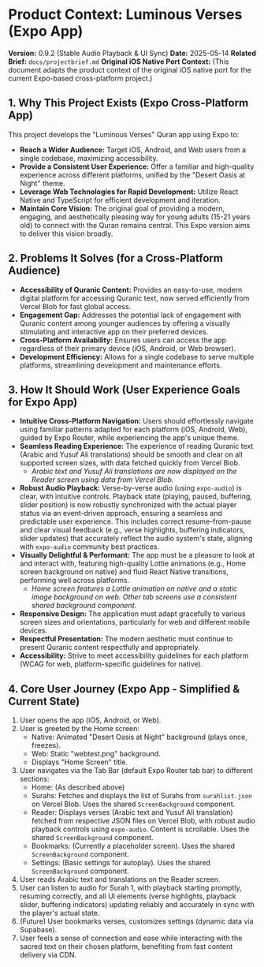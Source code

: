 # Product Context: Luminous Verses (Expo App)

**Version:** 0.9.2 (Stable Audio Playback & UI Sync)
**Date:** 2025-05-14
**Related Brief:** `docs/projectbrief.md`
**Original iOS Native Port Context:** (This document adapts the product context of the original iOS native port for the current Expo-based cross-platform project.)

## 1. Why This Project Exists (Expo Cross-Platform App)

This project develops the "Luminous Verses" Quran app using Expo to:
-   **Reach a Wider Audience:** Target iOS, Android, and Web users from a single codebase, maximizing accessibility.
-   **Provide a Consistent User Experience:** Offer a familiar and high-quality experience across different platforms, unified by the "Desert Oasis at Night" theme.
-   **Leverage Web Technologies for Rapid Development:** Utilize React Native and TypeScript for efficient development and iteration.
-   **Maintain Core Vision:** The original goal of providing a modern, engaging, and aesthetically pleasing way for young adults (15-21 years old) to connect with the Quran remains central. This Expo version aims to deliver this vision broadly.

## 2. Problems It Solves (for a Cross-Platform Audience)

-   **Accessibility of Quranic Content:** Provides an easy-to-use, modern digital platform for accessing Quranic text, now served efficiently from Vercel Blob for fast global access.
-   **Engagement Gap:** Addresses the potential lack of engagement with Quranic content among younger audiences by offering a visually stimulating and interactive app on their preferred devices.
-   **Cross-Platform Availability:** Ensures users can access the app regardless of their primary device (iOS, Android, or Web browser).
-   **Development Efficiency:** Allows for a single codebase to serve multiple platforms, streamlining development and maintenance efforts.

## 3. How It Should Work (User Experience Goals for Expo App)

-   **Intuitive Cross-Platform Navigation:** Users should effortlessly navigate using familiar patterns adapted for each platform (iOS, Android, Web), guided by Expo Router, while experiencing the app's unique theme.
-   **Seamless Reading Experience:** The experience of reading Quranic text (Arabic and Yusuf Ali translations) should be smooth and clear on all supported screen sizes, with data fetched quickly from Vercel Blob.
    -   *Arabic text and Yusuf Ali translations are now displayed on the Reader screen using data from Vercel Blob.*
-   **Robust Audio Playback:** Verse-by-verse audio (using `expo-audio`) is clear, with intuitive controls. Playback state (playing, paused, buffering, slider position) is now robustly synchronized with the actual player status via an event-driven approach, ensuring a seamless and predictable user experience. This includes correct resume-from-pause and clear visual feedback (e.g., verse highlights, buffering indicators, slider updates) that accurately reflect the audio system's state, aligning with `expo-audio` community best practices.
-   **Visually Delightful & Performant:** The app must be a pleasure to look at and interact with, featuring high-quality Lottie animations (e.g., Home screen background on native) and fluid React Native transitions, performing well across platforms.
    -   *Home screen features a Lottie animation on native and a static image background on web. Other tab screens use a consistent shared background component.*
-   **Responsive Design:** The application must adapt gracefully to various screen sizes and orientations, particularly for web and different mobile devices.
-   **Respectful Presentation:** The modern aesthetic must continue to present Quranic content respectfully and appropriately.
-   **Accessibility:** Strive to meet accessibility guidelines for each platform (WCAG for web, platform-specific guidelines for native).

## 4. Core User Journey (Expo App - Simplified & Current State)

1.  User opens the app (iOS, Android, or Web).
2.  User is greeted by the Home screen:
    -   Native: Animated "Desert Oasis at Night" background (plays once, freezes).
    -   Web: Static "webtest.png" background.
    -   Displays "Home Screen" title.
3.  User navigates via the Tab Bar (default Expo Router tab bar) to different sections:
    -   Home: (As described above)
    -   Surahs: Fetches and displays the list of Surahs from `surahlist.json` on Vercel Blob. Uses the shared `ScreenBackground` component.
    -   Reader: Displays verses (Arabic text and Yusuf Ali translation) fetched from respective JSON files on Vercel Blob, with robust audio playback controls using `expo-audio`. Content is scrollable. Uses the shared `ScreenBackground` component.
    -   Bookmarks: (Currently a placeholder screen). Uses the shared `ScreenBackground` component.
    -   Settings: (Basic settings for autoplay). Uses the shared `ScreenBackground` component.
4.  User reads Arabic text and translations on the Reader screen.
5.  User can listen to audio for Surah 1, with playback starting promptly, resuming correctly, and all UI elements (verse highlights, playback slider, buffering indicators) updating reliably and accurately in sync with the player's actual state.
6.  (Future) User bookmarks verses, customizes settings (dynamic data via Supabase).
7.  User feels a sense of connection and ease while interacting with the sacred text on their chosen platform, benefiting from fast content delivery via CDN.